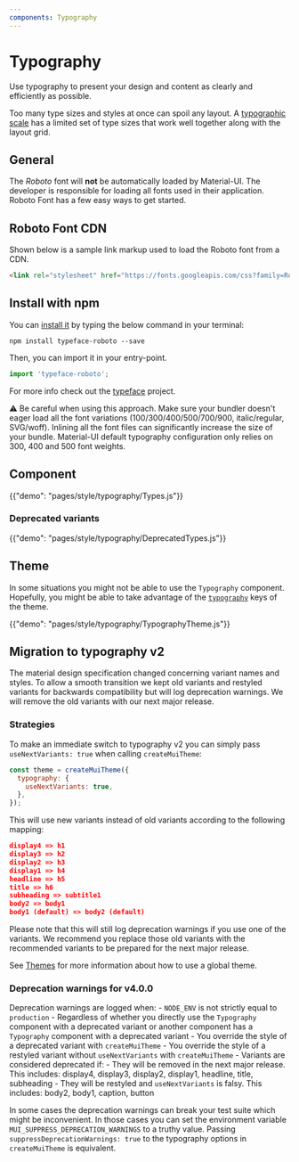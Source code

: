 ```yaml
---
components: Typography
---
```

# Typography

<p class="description">Use typography to present your design and content as clearly and efficiently as possible.</p>

Too many type sizes and styles at once can spoil any layout. A [typographic scale](https://material.io/design/typography/#type-scale) has a limited set of type sizes that work well together along with the layout grid.

## General

The *Roboto* font will **not** be automatically loaded by Material-UI. The developer is responsible for loading all fonts used in their application. Roboto Font has a few easy ways to get started.

## Roboto Font CDN

Shown below is a sample link markup used to load the Roboto font from a CDN.

```html
<link rel="stylesheet" href="https://fonts.googleapis.com/css?family=Roboto:300,400,500">
```

## Install with npm

You can [install it](https://www.npmjs.com/package/typeface-roboto) by typing the below command in your terminal:

`npm install typeface-roboto --save`

Then, you can import it in your entry-point.

```js
import 'typeface-roboto';
```

For more info check out the [typeface](https://github.com/KyleAMathews/typefaces/tree/master/packages/roboto) project.

⚠️ Be careful when using this approach. Make sure your bundler doesn't eager load all the font variations (100/300/400/500/700/900, italic/regular, SVG/woff). Inlining all the font files can significantly increase the size of your bundle. Material-UI default typography configuration only relies on 300, 400 and 500 font weights.

## Component

{{"demo": "pages/style/typography/Types.js"}}

### Deprecated variants

{{"demo": "pages/style/typography/DeprecatedTypes.js"}}

## Theme

In some situations you might not be able to use the `Typography` component. Hopefully, you might be able to take advantage of the [`typography`](/customization/default-theme/?expend-path=$.typography) keys of the theme.

{{"demo": "pages/style/typography/TypographyTheme.js"}}

## Migration to typography v2

The material design specification changed concerning variant names and styles. To allow a smooth transition we kept old variants and restyled variants for backwards compatibility but will log deprecation warnings. We will remove the old variants with our next major release.

### Strategies

To make an immediate switch to typography v2 you can simply pass `useNextVariants: true` when calling `createMuiTheme`:

```js
const theme = createMuiTheme({
  typography: {
    useNextVariants: true,
  },
});
```

This will use new variants instead of old variants according to the following mapping:

```json
display4 => h1
display3 => h2
display2 => h3
display1 => h4
headline => h5
title => h6
subheading => subtitle1
body2 => body1
body1 (default) => body2 (default)
```

Please note that this will still log deprecation warnings if you use one of the variants. We recommend you replace those old variants with the recommended variants to be prepared for the next major release.

See [Themes](/customization/themes/) for more information about how to use a global theme.

### Deprecation warnings for v4.0.0

Deprecation warnings are logged when: - `NODE_ENV` is not strictly equal to `production` - Regardless of whether you directly use the `Typography` component with a deprecated variant or another component has a `Typography` component with a deprecated variant - You override the style of a deprecated variant with `createMuiTheme` - You override the style of a restyled variant without `useNextVariants` with `createMuiTheme` - Variants are considered deprecated if: - They will be removed in the next major release. This includes: display4, display3, display2, display1, headline, title, subheading - They will be restyled and `useNextVariants` is falsy. This includes: body2, body1, caption, button

In some cases the deprecation warnings can break your test suite which might be inconvenient. In those cases you can set the environment variable `MUI_SUPPRESS_DEPRECATION_WARNINGS` to a truthy value. Passing `suppressDeprecationWarnings: true` to the typography options in `createMuiTheme` is equivalent.